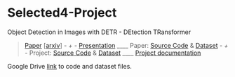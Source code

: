 # Selected4-Project
Object Detection in Images with DETR - DEtection TRansformer

>  [Paper](https://github.com/CatherineHabib/Selected4-Project/blob/2b2f357348b5571f45764a719280e25cf775cf01/2005.12872.pdf) [[arxiv](https://arxiv.org/abs/2005.12872?context=cs.CV)]  __-_ + _-__  [Presentation]()  ____  Paper: [Source Code](https://github.com/facebookresearch/detr) & [Dataset](https://cocodataset.org/#download)  __-_ + _-__  Project: [Source Code](https://github.com/CatherineHabib/Selected4-Project/blob/2b2f357348b5571f45764a719280e25cf775cf01/DETRCarDetection.ipynb) & [Dataset](https://www.kaggle.com/datasets/sshikamaru/car-object-detection)  ____  [Project documentation](https://github.com/CatherineHabib/Selected4-Project/blob/f5e26e08959f62fba79eaf70fa108e81592ee1dc/Selected%20Topics%20In%20Computer%20Science%204-Team06-Project%20documentation.pdf)


Google Drive [link](https://drive.google.com/drive/folders/186Z4kLoHPKpk6rt9qXkrP7zJMw7rV9DX?usp=share_link) to code and dataset files.  
